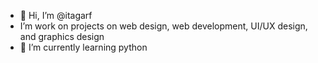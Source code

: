 - 👋 Hi, I’m @itagarf
- I’m work on projects on web design, web development, UI/UX design, and graphics design
- 🌱 I’m currently learning python

<!---
itagarf/itagarf is a ✨ special ✨ repository because its `README.md` (this file) appears on your GitHub profile.
You can click the Preview link to take a look at your changes.
--->
